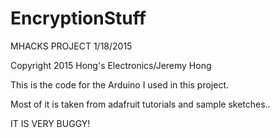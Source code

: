 # EncryptionStuff
MHACKS PROJECT 1/18/2015

Copyright 2015 Hong's Electronics/Jeremy Hong

This is the code for the Arduino I used in this project.

Most of it is taken from adafruit tutorials and sample sketches..

IT IS VERY BUGGY!
